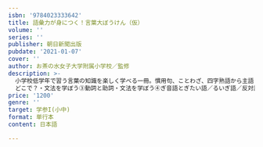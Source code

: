 ```yaml
---
isbn: '9784023333642'
title: 語彙力が身につく！言葉大ぼうけん（仮）
volume: ''
series: ''
publisher: 朝日新聞出版
pubdate: '2021-01-07'
cover: ''
author: お茶の水女子大学附属小学校／監修
description: >-
  小学校低学年で習う言葉の知識を楽しく学べる一冊。慣用句、ことわざ、四字熟語から主語・述語の使い方、作文の書き方までマンガと豊富なイラストでていねいに解説する。語彙力がみるみるアップするパズルも充実。・文法を学ぼう①言葉のしゅるいをおぼえよう／言葉と言葉のつながり／主語とじゅつ語／目てき語・文法を学ぼう②せつぞく語／指じ語（こそあど言葉）／いつ？
  どこで？・文法を学ぼう③動詞と助詞・文法を学ぼう④ぎ音語とぎたい語／るいぎ語／反対語（対ぎ語）・原稿用紙の使い方原稿用紙の書き方のみほん／原稿用紙の使い方わかるか
price: '1200'
genre: ''
target: 学参I(小中)
format: 単行本
content: 日本語

---
```

